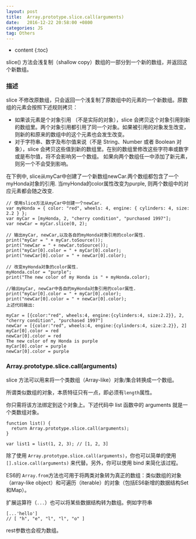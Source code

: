 ```yaml
---
layout: post
title:  Array.prototype.slice.call(arguments)
date:   2016-12-22 20:58:00 +0800
categories: JS
tag: Others
---
```


* content
{:toc}

slice() 方法会浅复制（shallow copy）数组的一部分到一个新的数组，并返回这个新数组。

### 描述

slice 不修改原数组，只会返回一个浅复制了原数组中的元素的一个新数组。原数组的元素会按照下述规则拷贝：

- 如果该元素是个对象引用 （不是实际的对象），slice 会拷贝这个对象引用到新的数组里。两个对象引用都引用了同一个对象。如果被引用的对象发生改变，则新的和原来的数组中的这个元素也会发生改变。
- 对于字符串、数字及布尔值来说（不是 String、Number 或者 Boolean 对象），slice 会拷贝这些值到新的数组里。在别的数组里修改这些字符串或数字或是布尔值，将不会影响另一个数组。
如果向两个数组任一中添加了新元素，则另一个不会受到影响。

在下例中, slice从myCar中创建了一个新数组newCar.两个数组都包含了一个myHonda对象的引用. 当myHonda的color属性改变为purple, 则两个数组中的对应元素都会随之改变.

	// 使用slice方法从myCar中创建一个newCar.
	var myHonda = { color: "red", wheels: 4, engine: { cylinders: 4, size: 2.2 } };
	var myCar = [myHonda, 2, "cherry condition", "purchased 1997"];
	var newCar = myCar.slice(0, 2);

	// 输出myCar, newCar,以及各自的myHonda对象引用的color属性.
	print("myCar = " + myCar.toSource());
	print("newCar = " + newCar.toSource());
	print("myCar[0].color = " + myCar[0].color);
	print("newCar[0].color = " + newCar[0].color);

	// 改变myHonda对象的color属性.
	myHonda.color = "purple";
	print("The new color of my Honda is " + myHonda.color);

	//输出myCar, newCar中各自的myHonda对象引用的color属性.
	print("myCar[0].color = " + myCar[0].color);
	print("newCar[0].color = " + newCar[0].color);
	上述代码输出:

	myCar = [{color:"red", wheels:4, engine:{cylinders:4, size:2.2}}, 2, "cherry condition", "purchased 1997"]
	newCar = [{color:"red", wheels:4, engine:{cylinders:4, size:2.2}}, 2]
	myCar[0].color = red 
	newCar[0].color = red
	The new color of my Honda is purple
	myCar[0].color = purple
	newCar[0].color = purple

### Array.prototype.slice.call(arguments)

slice 方法可以用来将一个类数组（Array-like）对象/集合转换成一个数组。

所谓类似数组的对象，本质特征只有一点，即必须有`length`属性。

你只需将该方法绑定到这个对象上。下述代码中 list 函数中的 arguments 就是一个类数组对象。

	function list() {
	  return Array.prototype.slice.call(arguments);
	}

	var list1 = list(1, 2, 3); // [1, 2, 3]

除了使用 `Array.prototype.slice.call(arguments)`，你也可以简单的使用 `[].slice.call(arguments)` 来代替。另外，你可以使用 bind 来简化该过程。

ES6的 `Array.from`方法也可用于将两类对象转为真正的数组：类似数组的对象（array-like object）和可遍历（iterable）的对象（包括ES6新增的数据结构Set和Map）。

扩展运算符（`...`）也可以将某些数据结构转为数组。例如字符串

	[...'hello']
	// [ "h", "e", "l", "l", "o" ]

rest参数也会视为数组。

                  